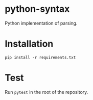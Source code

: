 # python-syntax

Python implementation of parsing.


# Installation

`pip install -r requirements.txt`


# Test

Run `pytest` in the root of the repository.